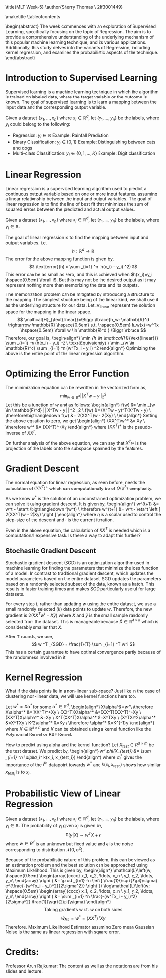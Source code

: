 \title{MLT Week-5}
\author{Sherry Thomas \\ 21f3001449}

\maketitle
\tableofcontents

\begin{abstract}
The week commences with an exploration of Supervised Learning, specifically focusing on the topic of Regression. The aim is to provide a comprehensive understanding of the underlying mechanism of this popular machine learning technique, and its various applications. Additionally, this study delves into the variants of Regression, including kernel regression, and examines the probabilistic aspects of the technique.
\end{abstract}

# Introduction to Supervised Learning
Supervised learning is a machine learning technique in which the algorithm is trained on labeled data, where the target variable or the outcome is known. The goal of supervised learning is to learn a mapping between the input data and the corresponding output variable.

Given a dataset $\{x_1, \ldots, x_n\}$ where $x_i \in \mathbb{R}^d$, let $\{y_1, \ldots, y_n\}$ be the labels, where $y_i$ could belong to the following:

* Regression: $y_i \in \mathbb{R}$ Example: Rainfall Prediction
* Binary Classification: $y_i \in \{0, 1\}$ Example: Distinguishing between cats and dogs
* Multi-class Classification: $y_i \in \{0, 1, \ldots, K\}$ Example: Digit classification

# Linear Regression
Linear regression is a supervised learning algorithm used to predict a continuous output variable based on one or more input features, assuming a linear relationship between the input and output variables. The goal of linear regression is to find the line of best fit that minimizes the sum of squared errors between the predicted and actual output values.

Given a dataset $\{x_1, \ldots, x_n\}$ where $x_i \in \mathbb{R}^d$, let $\{y_1, \ldots, y_n\}$ be the labels, where $y_i \in \mathbb{R}$.

The goal of linear regression is to find the mapping between input and output variables. i.e.
$$
h: \mathbb{R}^d \rightarrow \mathbb{R}
$$
The error for the above mapping function is given by,
$$
\text{error}(h) = \sum _{i=1} ^n (h(x_i) - y_i) ^2)
$$
This error can be as small as zero, and this is achieved when $h(x_i)=y_i \hspace{0.5em} \forall i$. But this may not be the desired output as it may represent nothing more than memorizing the data and its outputs.

The memorization problem can be mitigated by introducing a structure to the mapping. The simplest structure being of the linear kind, we shall use it as the underlying structure for our data.
Let $\mathcal{H}_{\text{linear}}$ represent the solution space for the mapping in the linear space.
$$
\mathcal{H}_{\text{linear}}=\Biggr \lbrace{h_w: \mathbb{R}^d \rightarrow \mathbb{R} \hspace{0.5em} s.t. \hspace{0.5em} h_w(x)=w^Tx \hspace{0.5em} \forall w \in \mathbb{R}^d } \Biggr \rbrace
$$
Therefore, our goal is,
\begin{align*}
\min _{h \in \mathcal{H}_{\text{linear}}} \sum _{i=1} ^n (h(x_i) - y_i) ^2 \\
\text{Equivalently} \\
\min _{w \in \mathbb{R}^d} \sum _{i=1} ^n (w^Tx_i - y_i) ^2
\end{align*} 
Optimizing the above is the entire point of the linear regression algorithm.

# Optimizing the Error Function
The minimization equation can be rewritten in the vectorized form as,
$$
\min _{w \in \mathbb{R}^d} || X^Tw - y || ^2 _2
$$
Let this be a function of $w$ and as follows:
\begin{align*}
f(w) &= \min _{w \in \mathbb{R}^d} || X^Tw - y || ^2 _2 \\
f(w) &= (X^Tw - y)^T(X^Tw - y) \\
\therefore\bigtriangledown f(w) &= 2(XX^T)w - 2(Xy) \\
\end{align*}
Setting the above equation to zero, we get
\begin{align*}
(XX^T)w^* &= Xy \\
\therefore w^* &= (XX^T)^+Xy
\end{align*}
where $(XX^T)^+$ is the pseudo-inverse of $XX^T$.

On further analysis of the above equation, we can say that $X^Tw$	 is the projection of the labels onto the subspace spanned by the features.

# Gradient Descent
The normal equation for linear regression, as seen before, needs the calculation of $(XX^T)^+$ which can computationally be of $O(d^3)$ complexity. 

As we know $w^*$ is the solution of an unconstrained optimization problem, we can solve it using gradient descent. It is given by,
\begin{align*}
w^{t+1} &= w^t - \eta^t \bigtriangledown f(w^t) \\
\therefore w^{t+1} &= w^t - \eta^t \left [ 2(XX^T)w - 2(Xy) \right ]
\end{align*}
where $\eta$ is a scalar used to control the step-size of the descent and $t$ is the current iteration.

Even in the above equation, the calculation of $XX^T$ is needed which is a computational expensive task. Is there a way to adapt this further?

## Stochastic Gradient Descent
Stochastic gradient descent (SGD) is an optimization algorithm used in machine learning for finding the parameters that minimize the loss function of a model. In contrast to traditional gradient descent, which updates the model parameters based on the entire dataset, SGD updates the parameters based on a randomly selected subset of the data, known as a batch. This results in faster training times and makes SGD particularly useful for large datasets.

For every step $t$, rather than updating $w$ using the entire dataset, we use a small randomly selected ($k$) data points to update $w$. Therefore, the new gradient is $2(\tilde{X}\tilde{X}^Tw^t - \tilde{X}\tilde{y})$ where $\tilde{X}$ and $\tilde{y}$ is the small sample randomly selected from the dataset. This is manageable because $\tilde{X} \in \mathbb{R}^{d \times k}$ which is considerably smaller that $X$.

After T rounds, we use,
$$
w ^T _{SGD} = \frac{1}{T}  \sum _{i=1} ^T w^i
$$
This has a certain guarantee to have optimal convergence partly because of the randomness involved in it.

# Kernel Regression
What if the data points lie in a non-linear sub-space? Just like in the case of clustering non-linear data, we will use kernel functions here too.

Let $w^* = X\alpha^*$ for some $\alpha^* \in \mathbb{R}^d$.
\begin{align*}
X\alpha^*&=w^*\\
\therefore X\alpha^* &=(XX^T)^+Xy \\
(XX^T)X\alpha^* &=(XX^T)(XX^T)^+Xy \\
(XX^T)X\alpha^* &=Xy \\
X^T(XX^T)X\alpha^* &=X^TXy \\
(X^TX)^2\alpha^* &=X^TXy \\
K^2\alpha^* &=Ky \\
\therefore \alpha^* &=K^{-1}y
\end{align*}
where $K \in \mathbb{R}^{n \times n}$ and $K$ can be obtained using a kernel function like the Polynomial Kernel or RBF Kernel.

How to predict using alpha and the kernel function? Let $X_{test} \in R^{d \times m}$ be the test dataset. We predict by,
\begin{align*}
w^*\phi(X_{test}) &=  \sum _{i=1} ^n \alpha_i^* k(x_i, x_{test_i})
\end{align*}
where $\alpha_i^*$ gives the importance of the $i^{th}$ datapoint towards $w^*$ and $k(x_i, x_{test_i})$ shows how similar $x_{test_i}$ is to $x_i$.

# Probabilistic View of Linear Regression
Given a dataset $\{x_1, \ldots, x_n\}$ where $x_i \in \mathbb{R}^d$, let $\{y_1, \ldots, y_n\}$ be the labels, where $y_i \in \mathbb{R}$. The probability of $y_i$ given $x_i$ is given by,
$$
P(y|X) \sim w^TX + \epsilon
$$
where $w \in R^d$ is an unknown but fixed value and $\epsilon$ is the noise corresponding to distribution $\mathcal{N}(0, \sigma^2)$.

Because of the probabilistic nature of this problem, this can be viewed as an estimation problem and the best solution can be approached using Maximum Likelihood. This is given by,
\begin{align*}
\mathcal{L}\left(w; \hspace{0.5em} \begin{array}{cccc}
x_1, x_2, \ldots, x_n \\
y_1, y_2, \ldots, y_n\\
\end{array} \right )
&= \prod _{i=1} ^n \left [ \frac{1}{\sqrt{2\pi}\sigma}  e^{\frac{-(w^Tx_i - y_i)^2}{2\sigma^2}} \right ] \\
\log\mathcal{L}\left(w; \hspace{0.5em} \begin{array}{cccc}
x_1, x_2, \ldots, x_n \\
y_1, y_2, \ldots, y_n\\
\end{array} \right )
&= \sum _{i=1} ^n \frac{-(w^Tx_i - y_i)^2}{2\sigma^2} \frac{1}{\sqrt{2\pi}\sigma}
\end{align*}
$$
\text{Taking gradients w.r.t. } w \text{ on both sides}
$$
$$
\hat{w}_{ML} = w^* = (XX^T)^+Xy
$$
Therefore, Maximum Likelihood Estimator assuming Zero mean Gaussian Noise is the same as linear regression with square error.

# Credits:
Professor Arun Rajkumar: The content as well as the notations are from his slides and lecture.